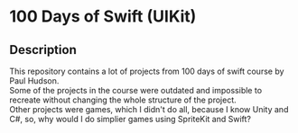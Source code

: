 # 100 Days of Swift (UIKit)

## Description

This repository contains a lot of projects from 100 days of swift course by Paul Hudson.\
Some of the projects in the course were outdated and impossible to recreate without changing the whole structure of the project.\
Other projects were games, which I didn't do all, because I know Unity and C#, so, why would I do simplier games using SpriteKit and Swift?
